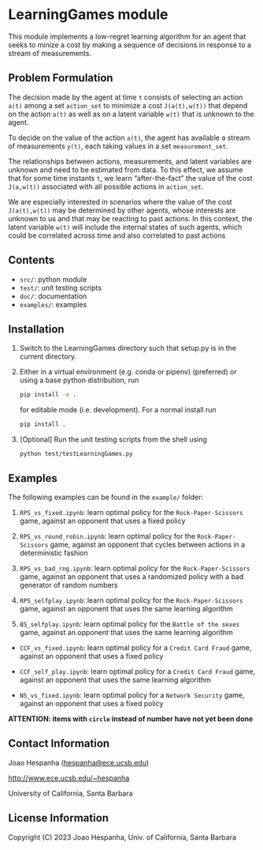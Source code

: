 # LearningGames module 

This module implements a low-regret learning algorithm for an agent that seeks to minize a cost by making a sequence of decisions in response to a stream of measurements.

## Problem Formulation

The decision made by the agent at time `t` consists of selecting an action `a(t)` among a set `action_set` to minimize a cost `J(a(t),w(t))` that depend on the action `a(t)` as well as on a latent variable `w(t)` that is unknown to the agent.

To decide on the value of the action `a(t)`, the agent has available a stream of measurements `y(t)`, each taking values in a set `measurement_set`.

The relationships between actions, measurements, and latent variables are unknown and need to be estimated from data. To this effect, we assume that for some time instants `t`, we learn “after-the-fact” the value of the cost `J(a,w(t))` associated with all possible actions in `action_set`.

We are especially interested in scenarios where the value of the cost `J(a(t),w(t))` may be determined by other agents, whose interests are unknown to us and that may be reacting to past actions. In this context, the latent variable `w(t)` will include the internal states of such agents, which could be correlated across time and also correlated to past actions

## Contents

+ `src/`:  python module
+ `test/`: unit testing scripts
+ `doc/`: documentation
+ `examples/`: examples

## Installation

[//]: # (1&#41; Make sure that `src/` is in python's import path, e.g., with)

[//]: # ()
[//]: # (    ```python)

[//]: # (    sys.path.append&#40;"src"&#41;)

[//]: # (    ```)

[//]: # ()
[//]: # (2&#41; Import `LearningGames.py` using)

[//]: # ()
[//]: # (    ```python )

[//]: # (    import LearningGames)

[//]: # (    ```)

1) Switch to the LearningGames directory such that setup.py is in the current directory.
2) Either in a virtual environment (e.g. conda or pipenv) (preferred) or using a base python distribution, run

   ```bash
   pip install -e .
    ```
   for editable mode (i.e. development). For a normal install run
   ```bash
   pip install .
   ```

3) [Optional] Run the unit testing scripts from the shell using

    ```shell
    python test/testLearningGames.py
    ```

## Examples

The following examples can be found in the `example/` folder:

1. `RPS_vs_fixed.ipynb`: learn optimal policy for the `Rock-Paper-Scissors` game, against an opponent that uses a fixed policy

2. `RPS_vs_round_robin.ipynb`: learn optimal policy for the `Rock-Paper-Scissors` game, against an opponent that cycles between actions in a deterministic fashion

3. `RPS_vs_bad_rng.ipynb`: learn optimal policy for the `Rock-Paper-Scissors` game, against an opponent that uses a randomized policy with a bad generator of random numbers

4. `RPS_selfplay.ipynb`: learn optimal policy for the `Rock-Paper-Scissors` game, against an opponent that uses the same learning algorithm

5. `BS_selfplay.ipynb`: learn optimal policy for the `Battle of the sexes` game, against an opponent that uses the same learning algorithm

- `CCF_vs_fixed.ipynb`: learn optimal policy for a `Credit Card Fraud` game, against an opponent that uses a fixed policy

- `CCF_self_play.ipynb`: learn optimal policy for a `Credit Card Fraud` game, against an opponent that uses the same learning algorithm

- `NS_vs_fixed.ipynb`: learn optimal policy for a `Network Security` game, against an opponent that uses a fixed policy

**ATTENTION: items with `circle` instead of number have not yet been done**

## Contact Information

Joao Hespanha (hespanha@ece.ucsb.edu)

http://www.ece.ucsb.edu/~hespanha

University of California, Santa Barbara

## License Information

Copyright (C) 2023 Joao Hespanha, Univ. of California, Santa Barbara


